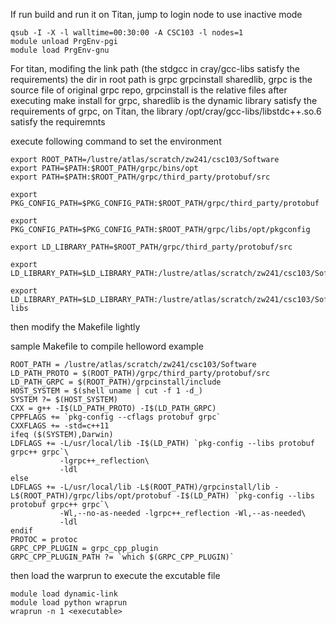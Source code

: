 If run build and run it on Titan, jump to login node to use inactive mode

```
qsub -I -X -l walltime=00:30:00 -A CSC103 -l nodes=1
module unload PrgEnv-pgi
module load PrgEnv-gnu
```

For titan, modifing the link path (the stdgcc in cray/gcc-libs satisfy the requirements)
the dir in root path is grpc  grpcinstall  sharedlib, grpc is the source file of original grpc repo, grpcinstall is the relative files after executing make install for grpc, sharedlib is the dynamic library satisfy the requirements of grpc, on Titan, the library /opt/cray/gcc-libs/libstdc++.so.6 satisfy the requiremnts

execute following command to set the environment

```
export ROOT_PATH=/lustre/atlas/scratch/zw241/csc103/Software
export PATH=$PATH:$ROOT_PATH/grpc/bins/opt
export PATH=$PATH:$ROOT_PATH/grpc/third_party/protobuf/src

export PKG_CONFIG_PATH=$PKG_CONFIG_PATH:$ROOT_PATH/grpc/third_party/protobuf

export PKG_CONFIG_PATH=$PKG_CONFIG_PATH:$ROOT_PATH/grpc/libs/opt/pkgconfig

export LD_LIBRARY_PATH=$ROOT_PATH/grpc/third_party/protobuf/src

export LD_LIBRARY_PATH=$LD_LIBRARY_PATH:/lustre/atlas/scratch/zw241/csc103/Software/grpc/libs/opt

export LD_LIBRARY_PATH=$LD_LIBRARY_PATH:/lustre/atlas/scratch/zw241/csc103/Software/sharedlib/gcc-libs
```
then modify the Makefile lightly

sample Makefile to compile helloword example

```
ROOT_PATH = /lustre/atlas/scratch/zw241/csc103/Software
LD_PATH_PROTO = $(ROOT_PATH)/grpc/third_party/protobuf/src
LD_PATH_GRPC = $(ROOT_PATH)/grpcinstall/include
HOST_SYSTEM = $(shell uname | cut -f 1 -d_)
SYSTEM ?= $(HOST_SYSTEM)
CXX = g++ -I$(LD_PATH_PROTO) -I$(LD_PATH_GRPC)
CPPFLAGS += `pkg-config --cflags protobuf grpc`
CXXFLAGS += -std=c++11
ifeq ($(SYSTEM),Darwin)
LDFLAGS += -L/usr/local/lib -I$(LD_PATH) `pkg-config --libs protobuf grpc++ grpc`\
           -lgrpc++_reflection\
           -ldl
else
LDFLAGS += -L/usr/local/lib -L$(ROOT_PATH)/grpcinstall/lib -L$(ROOT_PATH)/grpc/libs/opt/protobuf -I$(LD_PATH) `pkg-config --libs protobuf grpc++ grpc`\
           -Wl,--no-as-needed -lgrpc++_reflection -Wl,--as-needed\
           -ldl
endif
PROTOC = protoc
GRPC_CPP_PLUGIN = grpc_cpp_plugin
GRPC_CPP_PLUGIN_PATH ?= `which $(GRPC_CPP_PLUGIN)`
```

then load the warprun to execute the excutable file

```
module load dynamic-link
module load python wraprun
wraprun -n 1 <executable>
```
